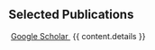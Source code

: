 ## <i class="fa fa-chevron-right"></i> Selected Publications <a href="https://github.com/Raab70/resume/blob/master/publications/{{ content.file }}"><i class="fa fa-code-fork" aria-hidden="true"></i></a>

<a href="https://scholar.google.com/citations?user={{ scholar_id }}" class="btn btn-primary" style="padding: 0.3em;">
  <i class="ai ai-google-scholar"></i> Google Scholar
</a>

<table class="table table-hover">
{{ content.details }}
</table>
